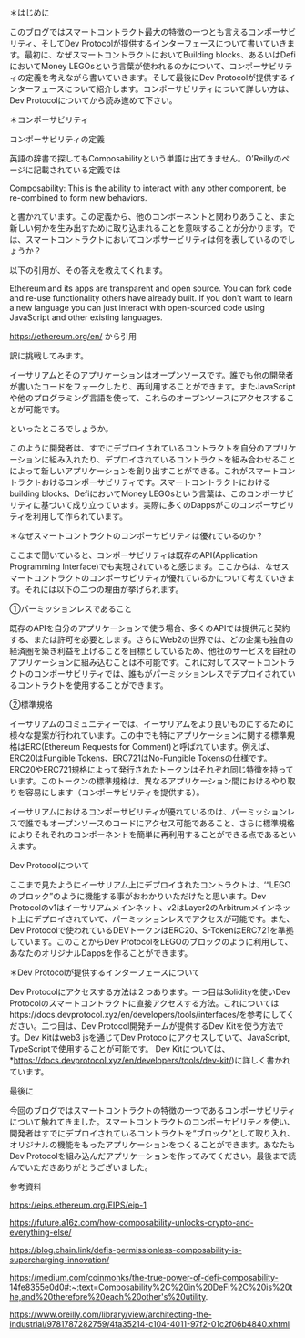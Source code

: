 ＊はじめに

このブログではスマートコントラクト最大の特徴の一つとも言えるコンポーサビリティ、そしてDev Protocolが提供するインターフェースについて書いていきます。最初に、なぜスマートコントラクトにおいてBuilding blocks、あるいはDefiにおいてMoney LEGOsという言葉が使われるのかについて、コンポーサビリティの定義を考えながら書いていきます。そして最後にDev Protocolが提供するインターフェースについて紹介します。コンポーサビリティについて詳しい方は、Dev Protocolについてから読み進めて下さい。


＊コンポーサビリティ

コンポーサビリティの定義

英語の辞書で探してもComposabilityという単語は出てきません。O’Reillyのページに記載されている定義では

Composability: This is the ability to interact with any other component, be re-combined to form new behaviors.

と書かれています。この定義から、他のコンポーネントと関わりあうこと、また新しい何かを生み出すために取り込まれることを意味することが分かります。では、スマートコントラクトにおいてコンポサービリティは何を表しているのでしょうか？

以下の引用が、その答えを教えてくれます。

Ethereum and its apps are transparent and open source. You can fork code and re-use functionality others have already built. If you don't want to learn a new language you can just interact with open-sourced code using JavaScript and other existing languages.

https://ethereum.org/en/ から引用

訳に挑戦してみます。

イーサリアムとそのアプリケーションはオープンソースです。誰でも他の開発者が書いたコードをフォークしたり、再利用することができます。またJavaScriptや他のプログラミング言語を使って、これらのオープンソースにアクセスすることが可能です。

といったところでしょうか。

このように開発者は、すでにデプロイされているコントラクトを自分のアプリケーションに組み入れたり、デプロイされているコントラクトを組み合わせることによって新しいアプリケーションを創り出すことができる。これがスマートコントラクトおけるコンポーサビリティです。スマートコントラクトにおけるbuilding blocks、DefiにおいてMoney LEGOsという言葉は、このコンポーサビリティに基づいて成り立っています。実際に多くのDappsがこのコンポーサビリティを利用して作られています。


＊なぜスマートコントラクトのコンポーサビリティは優れているのか？

ここまで聞いていると、コンポーサビリティは既存のAPI(Application Programming Interface)でも実現されていると感じます。ここからは、なぜスマートコントラクトのコンポーサビリティが優れているかについて考えていきます。それには以下の二つの理由が挙げられます。

①パーミッションレスであること

既存のAPIを自分のアプリケーションで使う場合、多くのAPIでは提供元と契約する、または許可を必要とします。さらにWeb2の世界では、どの企業も独自の経済圏を築き利益を上げることを目標としているため、他社のサービスを自社のアプリケーションに組み込むことは不可能です。これに対してスマートコントラクトのコンポーサビリティでは、誰もがパーミッションレスでデプロイされているコントラクトを使用することができます。

②標準規格

イーサリアムのコミュニティーでは、イーサリアムをより良いものにするために様々な提案が行われています。この中でも特にアプリケーションに関する標準規格はERC(Ethereum Requests for Comment)と呼ばれています。例えば、ERC20はFungible Tokens、ERC721はNo-Fungible Tokensの仕様です。ERC20やERC721規格によって発行されたトークンはそれぞれ同じ特徴を持っています。このトークンの標準規格は、異なるアプリケーション間におけるやり取りを容易にします（コンポーサビリティを提供する）。

イーサリアムにおけるコンポーサビリティが優れているのは、パーミッションレスで誰でもオープンソースのコードにアクセス可能であること、さらに標準規格によりそれぞれのコンポーネントを簡単に再利用することができる点であるといえます。

Dev Protocolについて

ここまで見たようにイーサリアム上にデプロイされたコントラクトは、‘“LEGOのブロック”のように機能する事がおわかりいただけたと思います。Dev Protocolのv1はイーサリアムメインネット、v2はLayer2のArbitrumメインネット上にデプロイされていて、パーミッションレスでアクセスが可能です。また、Dev Protocolで使われているDEVトークンはERC20、S-TokenはERC721を準拠しています。このことからDev ProtocolをLEGOのブロックのように利用して、あなたのオリジナルDappsを作ることができます。


＊Dev Protocolが提供するインターフェースについて

Dev Protocolにアクセスする方法は２つあります。一つ目はSolidityを使いDev Protocolのスマートコントラクトに直接アクセスする方法。これについてはhttps://docs.devprotocol.xyz/en/developers/tools/interfaces/を参考にしてください。二つ目は、Dev Protocol開発チームが提供するDev Kitを使う方法です。Dev Kitはweb3 jsを通じてDev Protocolにアクセスしていて、JavaScript, TypeScriptで使用することが可能です。
Dev Kitについては、*https://docs.devprotocol.xyz/en/developers/tools/dev-kit/)に詳しく書かれています。


最後に

今回のブログではスマートコントラクトの特徴の一つであるコンポーサビリティについて触れてきました。スマートコントラクトのコンポーサビリティを使い、開発者はすでにデプロイされているコントラクトを“ブロック”として取り入れ、オリジナルの機能をもったアプリケーションをつくることができます。あなたもDev Protocolを組み込んだアプリケーションを作ってみてください。最後まで読んでいただきありがとうございました。


参考資料

https://eips.ethereum.org/EIPS/eip-1

https://future.a16z.com/how-composability-unlocks-crypto-and-everything-else/

https://blog.chain.link/defis-permissionless-composability-is-supercharging-innovation/

https://medium.com/coinmonks/the-true-power-of-defi-composability-14fe8355e0d0#:~:text=Composability%2C%20in%20DeFi%2C%20is%20the,and%20therefore%20each%20other's%20utility.

https://www.oreilly.com/library/view/architecting-the-industrial/9781787282759/4fa35214-c104-4011-97f2-01c2f06b4840.xhtml
